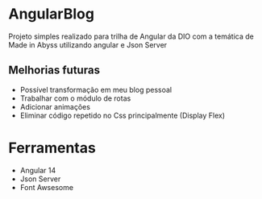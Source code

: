 # AngularBlog
Projeto simples realizado para trilha de Angular da DIO com a temática de Made in Abyss utilizando angular e Json Server

## Melhorias futuras
- Possível transformação em meu blog pessoal
- Trabalhar com o módulo de rotas 
- Adicionar animações
- Eliminar código repetido no Css principalmente (Display Flex)

# Ferramentas
* Angular 14 
* Json Server
* Font Awsesome
